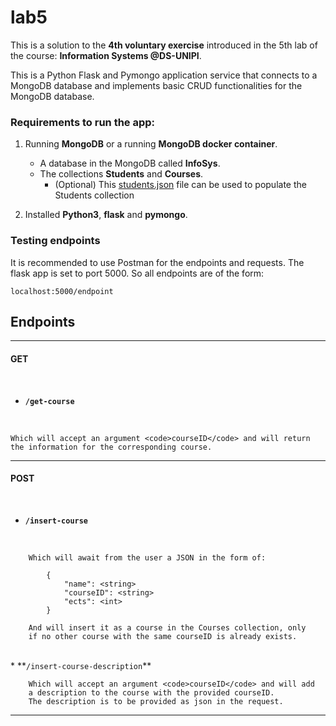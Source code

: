 # lab5

This is a solution to the **4th voluntary exercise** introduced in
the 5th lab of the course: **Information Systems @DS-UNIPI**.

This is a Python Flask and Pymongo application service that
connects to a MongoDB database and implements basic CRUD
functionalities for the MongoDB database.

### Requirements to run the app:
1. Running **MongoDB** or a running **MongoDB docker container**.
    * A database in the MongoDB called **InfoSys**.
    * The collections **Students** and **Courses**.
        * (Optional) This [students.json](https://github.com/csymvoul/Information-Systems-Lab/blob/master/lab3-4/students.json) file can be
        used to populate the Students collection

2. Installed **Python3**, **flask** and **pymongo**.

### Testing endpoints
It is recommended to use Postman for the endpoints and requests.
The flask app is set to port 5000. So all endpoints are of the form:

    localhost:5000/endpoint

## Endpoints
---
#### GET
<br/>

*   **<code>/get-course</code>**
<br/>

    Which will accept an argument <code>courseID</code> and will return the information for the corresponding course.

---
#### POST
<br/>

*    **<code>/insert-course</code>**
<br/>

        Which will await from the user a JSON in the form of:

            {
                "name": <string>
                "courseID": <string>
                "ects": <int>
            }

        And will insert it as a course in the Courses collection, only
        if no other course with the same courseID is already exists.
<br/>
*    **<code>/insert-course-description</code>**
<br/>

        Which will accept an argument <code>courseID</code> and will add
        a description to the course with the provided courseID.
        The description is to be provided as json in the request.
        
---
